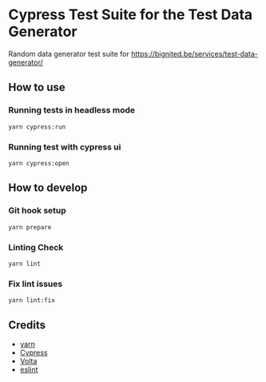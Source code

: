 # Cypress Test Suite for the Test Data Generator

Random data generator test suite for https://bignited.be/services/test-data-generator/

## How to use

### Running tests in headless mode

`yarn cypress:run`

### Running test with cypress ui

`yarn cypress:open`

## How to develop
### Git hook setup
`yarn prepare`
### Linting Check

`yarn lint`

### Fix lint issues
`yarn lint:fix`

## Credits

- [yarn](https://yarnpkg.com/)
- [Cypress](https://www.cypress.io/)
- [Volta](https://volta.sh/)
- [eslint](https://eslint.org/)
